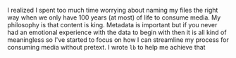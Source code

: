 I realized I spent too much time worrying about naming my files the right way when we only have 100 years (at most) of life to consume media. My philosophy is that content is king. Metadata is important but if you never had an emotional experience with the data to begin with then it is all kind of meaningless so I've started to focus on how I can streamline my process for consuming media without pretext. I wrote `lb` to help me achieve that
